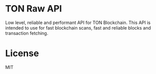 # TON Raw API

Low level, reliable and performant API for TON Blockchain. This API is intended to use for fast blockchain scans, fast and reliable blocks and transaction fetching.

# License

MIT
